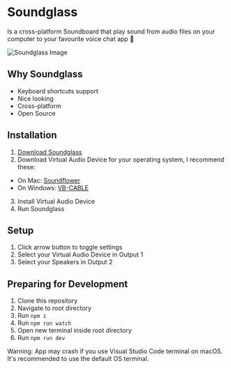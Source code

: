 # Soundglass
Is a cross-platform Soundboard that play sound from audio files on your computer to your favourite voice chat app :rocket:

![Soundglass Image](https://github.com/pixldev/soundglass/blob/master/soundglass_image3.png)

## Why Soundglass

- Keyboard shortcuts support
- Nice looking
- Cross-platform
- Open Source

## Installation

1. [Download Soundglass](https://github.com/pixldev/soundglass/releases)
2. Download Virtual Audio Device for your operating system, I recommend these:
  - On Mac: [Soundflower](https://github.com/mattingalls/Soundflower/releases)
  - On Windows: [VB-CABLE](https://www.vb-audio.com/Cable/)
3. Install Virtual Audio Device
4. Run Soundglass

## Setup

1. Click arrow button to toggle settings
2. Select your Virtual Audio Device in Output 1
3. Select your Speakers in Output 2

## Preparing for Development

1. Clone this repository
2. Navigate to root directory
3. Run `npm i`
4. Run `npm run watch`
5. Open new terminal inside root directory
6. Run `npm run dev`

Warning: App may crash if you use Visual Studio Code terminal on macOS. It's recommended to use the default OS terminal.
